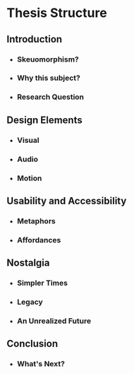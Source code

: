# Thesis Structure

## Introduction
- ### Skeuomorphism?
- ### Why this subject?
- ### Research Question

## Design Elements
- ### Visual
- ### Audio
- ### Motion

## Usability and Accessibility
- ### Metaphors
- ### Affordances


## Nostalgia
- ### Simpler Times
- ### Legacy
- ### An Unrealized Future


## Conclusion
- ### What's Next?


